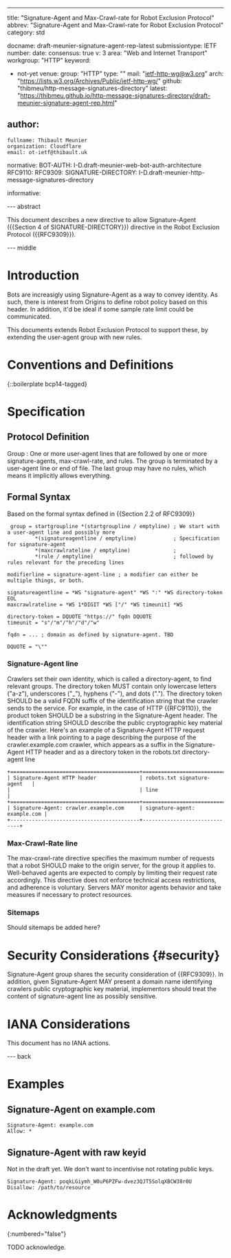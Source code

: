 ---
title: "Signature-Agent and Max-Crawl-rate for Robot Exclusion Protocol"
abbrev: "Signature-Agent and Max-Crawl-rate for Robot Exclusion Protocol"
category: std

docname: draft-meunier-signature-agent-rep-latest
submissiontype: IETF
number:
date:
consensus: true
v: 3
area: "Web and Internet Transport"
workgroup: "HTTP"
keyword:
 - not-yet
venue:
  group: "HTTP"
  type: ""
  mail: "ietf-http-wg@w3.org"
  arch: "https://lists.w3.org/Archives/Public/ietf-http-wg/"
  github: "thibmeu/http-message-signatures-directory"
  latest: "https://thibmeu.github.io/http-message-signatures-directory/draft-meunier-signature-agent-rep.html"

author:
 -
    fullname: Thibault Meunier
    organization: Cloudflare
    email: ot-ietf@thibault.uk

normative:
  BOT-AUTH: I-D.draft-meunier-web-bot-auth-architecture
  RFC9110:
  RFC9309:
  SIGNATURE-DIRECTORY: I-D.draft-meunier-http-message-signatures-directory

informative:


--- abstract

This document describes a new directive to allow Signature-Agent ({{Section 4 of SIGNATURE-DIRECTORY}}) directive in the Robot Exclusion Protocol ({{RFC9309}}).


--- middle

# Introduction

Bots are increasigly using Signature-Agent as a way to convey identity.
As such, there is interest from Origins to define robot policy based on this header.
In addition, it'd be ideal if some sample rate limit could be communicated.

This documents extends Robot Exclusion Protocol to support these, by extending the user-agent group with new rules.


# Conventions and Definitions

{::boilerplate bcp14-tagged}

# Specification

## Protocol Definition

Group
: One or more user-agent lines that are followed by one or more signature-agents, max-crawl-rate, and rules. The group is terminated by a user-agent line or end of file. The last group may have no rules, which means it implicitly allows everything.

## Formal Syntax

Based on the formal syntax defined in {{Section 2.2 of RFC9309}}

~~~
 group = startgroupline *(startgroupline / emptyline) ; We start with a user-agent line and possibly more
         *(signatureagentline / emptyline)            ; Specification for signature-agent
         *(maxcrawlrateline / emptyline)              ;
         *(rule / emptyline)                          ; followed by rules relevant for the preceding lines

modifierline = signature-agent-line ; a modifier can either be multiple things, or both.

signatureagentline = *WS "signature-agent" *WS ":" *WS directory-token EOL
maxcrawlrateline = *WS 1*DIGIT *WS ["/" *WS timeunit] *WS

directory-token = DQUOTE "https://" fqdn DQUOTE
timeunit = "s"/"m"/"h"/"d"/"w"

fqdn = ... ; domain as defined by signature-agent. TBD

DQUOTE = "\""
~~~

### Signature-Agent line

Crawlers set their own identity, which is called a directory-agent, to find relevant groups.
The directory token MUST contain only lowercase letters ("a-z"), underscores ("_"), hyphens ("-"), and dots (".").
The directory token SHOULD be a valid FQDN suffix of the identification string that the crawler sends to the service.
For example, in the case of HTTP {{RFC9110}}, the product token SHOULD be a substring in the Signature-Agent header.
The identification string SHOULD describe the public cryptographic key material of the crawler.
Here's an example of a Signature-Agent HTTP request header with a link pointing to a page describing the purpose of the crawler.example.com crawler, which appears as a suffix in the Signature-Agent HTTP header and as a directory token in the robots.txt directory-agent line

~~~
+==========================================+==============================+
| Signature-Agent HTTP header              | robots.txt signature-agent   |
|                                          | line                         |
+==========================================+==============================+
| Signature-Agent: crawler.example.com     | signature-agent: example.com |
+------------------------------------------+------------------------------+
~~~

### Max-Crawl-Rate line

The max-crawl-rate directive specifies the maximum number of requests that a robot SHOULD make to the origin server, for the group it applies to.
Well-behaved agents are expected to comply by limiting their request rate accordingly.
This directive does not enforce technical access restrictions, and adherence is voluntary.
Servers MAY monitor agents behavior and take measures if necessary to protect resources.

### Sitemaps

Should sitemaps be added here?

# Security Considerations {#security}

Signature-Agent group shares the security consideration of {{RFC9309}}. In addition, given Signature-Agent MAY present
a domain name identifying crawlers public cryptographic key material, implementors should treat the content of signature-agent
line as possibly sensitive.


# IANA Considerations

This document has no IANA actions.


--- back

# Examples

## Signature-Agent on example.com

~~~
Signature-Agent: example.com
Allow: *
~~~

## Signature-Agent with raw keyid

Not in the draft yet. We don't want to incentivise not rotating public keys.

~~~
Signature-Agent: poqkLGiymh_W0uP6PZFw-dvez3QJT5SolqXBCW38r0U
Disallow: /path/to/resource
~~~

# Acknowledgments
{:numbered="false"}

TODO acknowledge.
